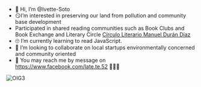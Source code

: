- 🐒 Hi, I’m @Ivette-Soto
- 😏I’m interested in preserving our land from pollution and community base development
-  Participated in shared reading communities such as Book Clubs and Book Exchange and Literary Circle <a href="https://www.clmdd.org/inicio">Círculo Literario Manuel Durán Díaz<a>
- 🙄 I’m currently learning to read JavaScript.
- 🧐 I’m looking to collaborate on local startups environmentally concerned and community oriented
- 🤝 You may reach me by message on https://www.facebook.com/late.te.52
🙈🙉🙊

![OIG3](https://github.com/Ivette-Soto/Ivette-Soto/assets/86391992/2017d195-e105-40b3-a662-045ef29bbc16) 
<!---
Ivette-Soto/Ivette-Soto is a ✨ special ✨ repository because its `README.md` (this file) appears on your GitHub profile.
You can click the Preview link to take a look at your changes.
--->
